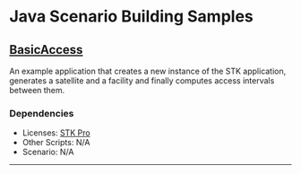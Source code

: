 # Java Scenario Building Samples

## [BasicAccess](BasicAccess)

An example application that creates a new instance of the STK application, generates a satellite and a facility and finally computes access intervals between them.

### Dependencies

* Licenses: [STK Pro](https://www.ansys.com/content/dam/amp/2022/june/webpage-requests/stk-product-page/brochures/stk-pro-brochure.pdf)
* Other Scripts: N/A
* Scenario: N/A

---

